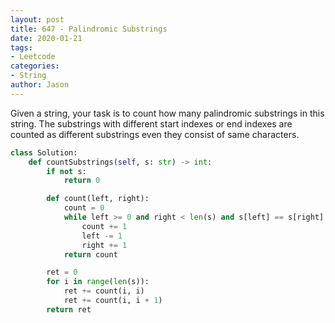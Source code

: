 ```yaml
---
layout: post
title: 647 - Palindromic Substrings
date: 2020-01-21
tags:
- Leetcode
categories:
- String
author: Jason
---
```

Given a string, your task is to count how many palindromic substrings in this string. The substrings with different start indexes or end indexes are counted as different substrings even they consist of same characters.

```python
class Solution:
    def countSubstrings(self, s: str) -> int:
        if not s:
            return 0

        def count(left, right):
            count = 0
            while left >= 0 and right < len(s) and s[left] == s[right]:
                count += 1
                left -= 1
                right += 1
            return count

        ret = 0
        for i in range(len(s)):
            ret += count(i, i)
            ret += count(i, i + 1)
        return ret
```
